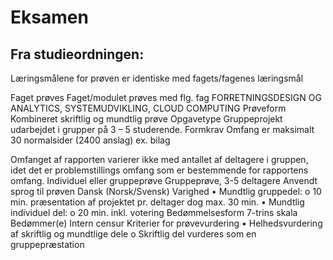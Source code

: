 # Eksamen

## Fra studieordningen:

Læringsmålene for prøven er identiske med fagets/fagenes læringsmål

Faget prøves
Faget/modulet prøves med flg. fag
FORRETNINGSDESIGN OG ANALYTICS, SYSTEMUDVIKLING, CLOUD COMPUTING
Prøveform
Kombineret skriftlig og mundtlig prøve
Opgavetype
Gruppeprojekt udarbejdet i grupper på 3 – 5 studerende.
Formkrav
Omfang er maksimalt 30 normalsider (2400 anslag) ex. bilag

Omfanget af rapporten varierer ikke med antallet af deltagere i gruppen, idet det er problemstillings omfang som er bestemmende for rapportens omfang.
Individuel eller gruppeprøve
Gruppeprøve, 3-5 deltagere
Anvendt sprog til prøven
Dansk (Norsk/Svensk)
Varighed
• Mundtlig gruppedel:
o 10 min. præsentation af projektet pr. deltager dog max. 30 min.
• Mundtlig individuel del:
o 20 min. inkl. votering
Bedømmelsesform
7-trins skala
Bedømmer(e)
Intern censur
Kriterier for prøvevurdering
• Helhedsvurdering af skriftlig og mundtlige dele
o Skriftlig del vurderes som en gruppepræstation
